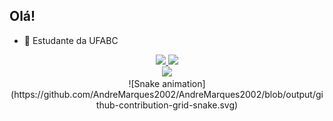 ## Olá!

- 🌱 Estudante da UFABC 

<div align="center">
  <a href="https://github.com/AndreMarques2002">
  <img height="150cm" src="https://github-readme-stats.vercel.app/api?username=AndreMarques2002&show_icons=true&theme=codeSTACKr&include_all_commits=true&count_private=true"/>
  <img height="150cm" src="https://github-readme-stats.vercel.app/api/top-langs/?username=AndreMarques2002&layout=compact&langs_count=16&theme=codeSTACKr"/>
</div>
<div align="center"> 
  <a href="https://www.linkedin.com/in/andré-marques-da-silva-ba4a761a1" target="_blank"><img src="https://img.shields.io/badge/-LinkedIn-%230077B5?style=for-the-badge&logo=linkedin&logoColor=white" target="_blank"></a> 
</div>
<div align="center">
  ![Snake animation](https://github.com/AndreMarques2002/AndreMarques2002/blob/output/github-contribution-grid-snake.svg)
</div>
